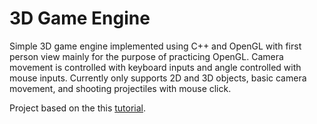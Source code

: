 # 3D Game Engine
Simple 3D game engine implemented using C++ and OpenGL with first person view mainly for the purpose of practicing OpenGL. Camera movement is controlled with keyboard inputs and angle controlled with mouse inputs. Currently only supports 2D and 3D objects, basic camera movement, and shooting projectiles with mouse click.

Project based on the this [tutorial](https://www.youtube.com/playlist?list=PL6xSOsbVA1eYSZTKBxnoXYboy7wc4yg-Z).
